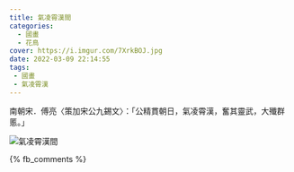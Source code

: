 ```yaml
---
title: 氣凌霄漢間
categories:
  - 國畫
  - 花鳥
cover: https://i.imgur.com/7XrkBOJ.jpg
date: 2022-03-09 22:14:55
tags:
 - 國畫
 - 氣凌霄漢
---
```


南朝宋．傅亮〈策加宋公九錫文〉：「公精貫朝日，氣凌霄漢，奮其靈武，大殲群慝。」

![氣凌霄漢間](https://i.imgur.com/7XrkBOJ.jpg)



{% fb_comments %}
